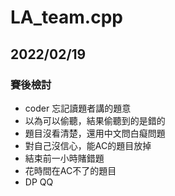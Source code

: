 # LA_team.cpp

## 2022/02/19

### 賽後檢討

* coder 忘記讀題者講的題意
* 以為可以偷聽，結果偷聽到的是錯的
* 題目沒看清楚，還用中文問白癡問題
* 對自己沒信心，能AC的題目放掉
* 結束前一小時賭錯題
* 花時間在AC不了的題目
* DP QQ
